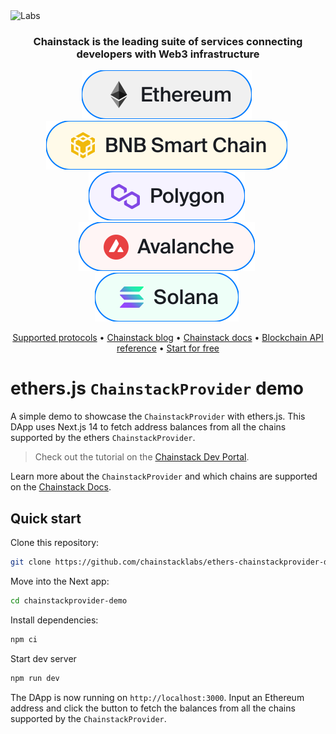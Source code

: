 <img width="1200" alt="Labs" src="https://user-images.githubusercontent.com/99700157/213291931-5a822628-5b8a-4768-980d-65f324985d32.png">

<p>
 <h3 align="center">Chainstack is the leading suite of services connecting developers with Web3 infrastructure</h3>
</p>

<p align="center">
  <a target="_blank" href="https://chainstack.com/build-better-with-ethereum/"><img src="https://github.com/soos3d/blockchain-badges/blob/main/protocols_badges/Ethereum.svg" /></a>&nbsp;  
  <a target="_blank" href="https://chainstack.com/build-better-with-bnb-smart-chain/"><img src="https://github.com/soos3d/blockchain-badges/blob/main/protocols_badges/BNB.svg" /></a>&nbsp;
  <a target="_blank" href="https://chainstack.com/build-better-with-polygon/"><img src="https://github.com/soos3d/blockchain-badges/blob/main/protocols_badges/Polygon.svg" /></a>&nbsp;
  <a target="_blank" href="https://chainstack.com/build-better-with-avalanche/"><img src="https://github.com/soos3d/blockchain-badges/blob/main/protocols_badges/Avalanche.svg" /></a>&nbsp;
  <a target="_blank" href="https://chainstack.com/build-better-with-solana/"><img src="https://github.com/soos3d/blockchain-badges/blob/main/protocols_badges/Solana.svg" /></a>&nbsp;
</p>

<p align="center">
  <a target="_blank" href="https://chainstack.com/protocols/">Supported protocols</a> •
  <a target="_blank" href="https://chainstack.com/blog/">Chainstack blog</a> •
  <a target="_blank" href="https://docs.chainstack.com/quickstart/">Chainstack docs</a> •
  <a target="_blank" href="https://docs.chainstack.com/quickstart/">Blockchain API reference</a> •
  <a target="_blank" href="https://console.chainstack.com/user/account/create">Start for free</a>
</p>

# ethers.js `ChainstackProvider` demo

A simple demo to showcase the `ChainstackProvider` with ethers.js. This DApp uses Next.js 14 to fetch address balances from all the chains supported by the ethers `ChainstackProvider`.

> Check out the tutorial on the [Chainstack Dev Portal]().

Learn more about the `ChainstackProvider` and which chains are supported on the [Chainstack Docs](https://docs.chainstack.com/reference/ethersjs-chainstackprovider).

## Quick start

Clone this repository:

```sh
git clone https://github.com/chainstacklabs/ethers-chainstackprovider-demo-nextjs.git
```

Move into the Next app:

```sh
cd chainstackprovider-demo
```

Install dependencies:

```sh
npm ci
```

Start dev server

```sh
npm run dev
```

The DApp is now running on `http://localhost:3000`. Input an Ethereum address and click the button to fetch the balances from all the chains supported by the `ChainstackProvider`.
